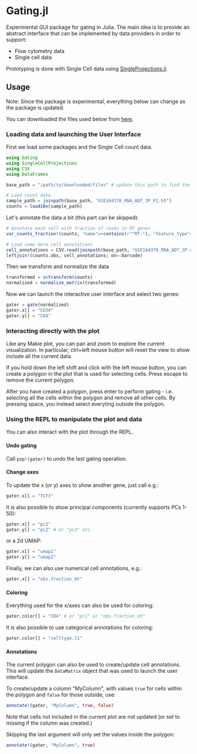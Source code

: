 # Gating.jl

Experimental GUI package for gating in Julia.
The main idea is to provide an abstract interface that can be implemented by data providers in order to support:

* Flow cytometry data
* Single cell data

Prototyping is done with Single Cell data using [SingleProjections.jl](https://github.com/rasmushenningsson/SingleCellProjections.jl).


## Usage
Note: Since the package is experimental, everything below can change as the package is updated.

You can downloaded the files used below from [here](https://github.com/rasmushenningsson/SingleCellExampleData).

### Loading data and launching the User Interface

First we load some packages and the Single Cell count data.
```julia
using Gating
using SingleCellProjections
using CSV
using DataFrames

base_path = "/path/to/downloaded/files" # update this path to find the files

# Load count data
sample_path = joinpath(base_path, "GSE164378_RNA_ADT_3P_P1.h5")
counts = load10x(sample_path)
```

Let's annotate the data a bit (this part can be skipped):
```julia
# Annotate each cell with fraction of reads in MT genes
var_counts_fraction!(counts, "name"=>contains(r"^MT-"), "feature_type"=>isequal("Gene Expression"), "fraction_mt")

# Load some more cell annotations
cell_annotations = CSV.read(joinpath(base_path, "GSE164378_RNA_ADT_3P.csv.gz"), DataFrame)
leftjoin!(counts.obs, cell_annotations; on=:barcode)
```

Then we transform and normalize the data
```julia
transformed = sctransform(counts)
normalized = normalize_matrix(transformed)
```

Now we can launch the interactive user interface and select two genes:
```julia
gater = gate(normalized)
gater.x[] = "CD34"
gater.y[] = "CD4"
```

### Interacting directly with the plot
Like any Makie plot, you can pan and zoom to explore the current visualization.
In particular, ctrl+left mouse button will reset the view to show include all the current data.

If you hold down the left shift and click with the left mouse button, you can create a polygon in the plot that is used for selecting cells.
Press escape to remove the current polygon.

After you have created a polygon, press enter to perform gating - i.e. selecting all the cells within the polygon and remove all other cells.
By pressing space, you instead select everyting outside the polygon.


### Using the REPL to manipulate the plot and data
You can also interact with the plot through the REPL.

#### Undo gating
Call `pop!(gater)` to undo the last gating operation.

#### Change axes
To update the x (or y) axes to show another gene, just call e.g.:
```julia
gater.x[] = "TCF3"
```

It is also possible to show principal components (currently supports PCs 1-50):
```julia
gater.x[] = "pc1"
gater.y[] = "pc2" # or "pc3" etc.
```
or a 2d UMAP:
```julia
gater.x[] = "umap1"
gater.y[] = "umap2"
```

Finally, we can also use numerical cell annotations, e.g.:
```julia
gater.x[] = "obs.fraction_mt"
```

#### Coloring
Everything used for the x/axes can also be used for coloring:
```julia
gater.color[] = "CD4" # or "pc1" or "obs.fraction_mt"
```

It is also possible to use categorical annotations for coloring:
```julia
gater.color[] = "celltype.l1"
```

#### Annotations
The current polygon can also be used to create/update cell annotations.
This will update the `DataMatrix` object that was used to launch the user interface.

To create/update a column "MyColumn", with values `true` for cells within the polygon and `false` for those outside, use:
```julia
annotate!(gater, "MyColumn", true, false)
```
Note that cells not included in the current plot are not updated (or set to missing if the column was created.)


Skipping the last argument will only set the values inside the polygon:
```julia
annotate!(gater, "MyColumn", true)
```
